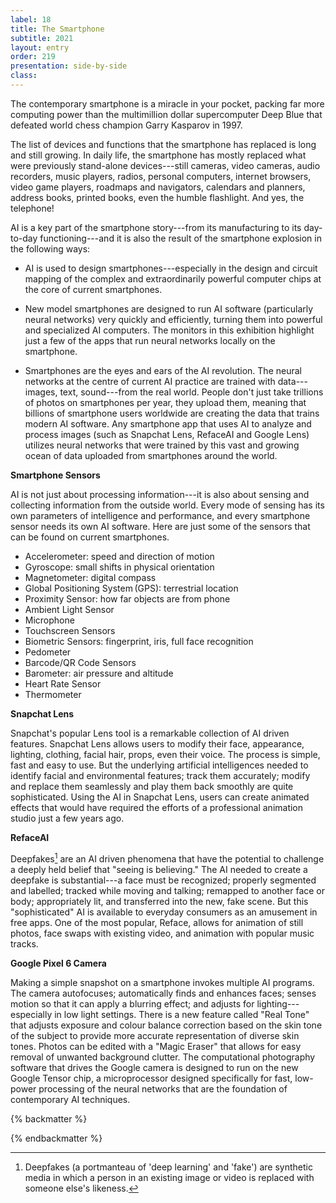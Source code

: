 ```yaml
---
label: 18
title: The Smartphone
subtitle: 2021
layout: entry
order: 219
presentation: side-by-side
class: 
---
```


The contemporary smartphone is a miracle in your pocket, packing far more computing power than the multimillion dollar supercomputer Deep Blue that defeated world chess champion Garry Kasparov in 1997.

The list of devices and functions that the smartphone has replaced is long and still growing. In daily life, the smartphone has mostly replaced what were previously stand-alone devices---still cameras, video cameras, audio recorders, music players, radios, personal computers, internet browsers, video game players, roadmaps and navigators, calendars and planners, address books, printed books, even the humble flashlight. And yes, the telephone!

AI is a key part of the smartphone story---from its manufacturing to its day-to-day functioning---and it is also the result of the smartphone explosion in the following ways:

-   AI is used to design smartphones---especially in the design and circuit mapping of the complex and extraordinarily powerful computer chips at the core of current smartphones.

-   New model smartphones are designed to run AI software (particularly neural networks) very quickly and efficiently, turning them into powerful and specialized AI computers. The monitors in this exhibition highlight just a few of the apps that run neural networks locally on the smartphone.

-   Smartphones are the eyes and ears of the AI revolution. The neural networks at the centre of current AI practice are trained with data---images, text, sound---from the real world. People don't just take trillions of photos on smartphones per year, they upload them, meaning that billions of smartphone users worldwide are creating the data that trains modern AI software. Any smartphone app that uses AI to analyze and process images (such as Snapchat Lens, RefaceAI and Google Lens) utilizes neural networks that were trained by this vast and growing ocean of data uploaded from smartphones around the world.

**Smartphone Sensors**

AI is not just about processing information---it is also about sensing and collecting information from the outside world. Every mode of sensing has its own parameters of intelligence and performance, and every smartphone sensor needs its own AI software. Here are just some of the sensors that can be found on current smartphones.

-   Accelerometer: speed and direction of motion
-   Gyroscope: small shifts in physical orientation
-   Magnetometer: digital compass
-   Global Positioning System (GPS): terrestrial location
-   Proximity Sensor: how far objects are from phone
-   Ambient Light Sensor
-   Microphone
-   Touchscreen Sensors
-   Biometric Sensors: fingerprint, iris, full face recognition
-   Pedometer
-   Barcode/QR Code Sensors
-   Barometer: air pressure and altitude
-   Heart Rate Sensor
-   Thermometer

**Snapchat Lens**

Snapchat's popular Lens tool is a remarkable collection of AI driven features. Snapchat Lens allows users to modify their face, appearance, lighting, clothing, facial hair, props, even their voice. The process is simple, fast and easy to use. But the underlying artificial intelligences needed to identify facial and environmental features; track them accurately; modify and replace them seamlessly and play them back smoothly are quite sophisticated. Using the AI in Snapchat Lens, users can create animated effects that would have required the efforts of a professional animation studio just a few years ago.

**RefaceAI**

Deepfakes[^1] are an AI driven phenomena that have the potential to challenge a deeply held belief that "seeing is believing." The AI needed to create a deepfake is substantial---a face must be recognized; properly segmented and labelled; tracked while moving and talking; remapped to another face or body; appropriately lit, and transferred
into the new, fake scene. But this "sophisticated" AI is available to everyday consumers as an amusement in free apps. One of the most popular, Reface, allows for animation of still photos, face swaps with existing video, and animation with popular music tracks.

**Google Pixel 6 Camera**

Making a simple snapshot on a smartphone invokes multiple AI programs. The camera autofocuses; automatically finds and enhances faces; senses motion so that it can apply a blurring effect; and adjusts for lighting---especially in low light settings. There is a new feature called "Real Tone" that adjusts exposure and colour balance correction based on the skin tone of the subject to provide more accurate representation of diverse skin tones. Photos can be edited with a "Magic Eraser" that allows for easy removal of unwanted background clutter. The computational photography software that drives the Google camera is designed to run on the new Google Tensor chip, a microprocessor designed specifically for fast, low-power processing of the neural networks that are the foundation of contemporary AI techniques.

{% backmatter %}

[^1]: Deepfakes (a portmanteau of 'deep learning' and 'fake') are synthetic media in which a person in an existing image or video is replaced with someone else's likeness.

{% endbackmatter %}
